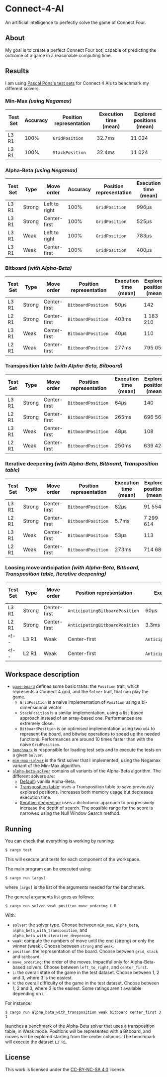 # Connect-4-AI
An artificial intelligence to perfectly solve the game of Connect Four.

## About
My goal is to create a perfect Connect Four bot, capable of predicting the outcome of a game in a reasonable computing time. 


## Results
I am using [Pascal Pons's test sets](http://blog.gamesolver.org/solving-connect-four/02-test-protocol/) for Connect 4 AIs to benchmark my different solvers.

### Min-Max *(using Negamax)*

| Test Set | Accuracy | Position representation | Execution time (mean) | Explored positions (mean) |
| -------- | -------- | ----------------------- | --------------------- | ------------------------- |
| L3 R1    | 100%     | `GridPosition`          | 32.7ms                | 11 024                    |
| L3 R1    | 100%     | `StackPosition`         | 32.4ms                | 11 024                    |

### Alpha-Beta *(using Negamax)*

| Test Set | Type   | Move order    | Accuracy | Position representation | Execution time (mean) | Explored positions (mean) |
| -------- | ------ | ------------- | -------- | ----------------------- | --------------------- | ------------------------- |
| L3 R1    | Strong | Left to right | 100%     | `GridPosition`          | 996μs                 | 283                       |
| L3 R1    | Strong | Center-first  | 100%     | `GridPosition`          | 525μs                 | 142                       |
| L3 R1    | Weak   | Left to right | 100%     | `GridPosition`          | 783μs                 | 222                       |
| L3 R1    | Weak   | Center-first  | 100%     | `GridPosition`          | 400μs                 | 110                       |

### Bitboard *(with Alpha-Beta)*
| Test Set | Type   | Move order    | Position representation | Execution time (mean) | Explored positions (mean) |
| -------- | ------ | ------------- | ----------------------- | --------------------- | ------------------------- |
| L3 R1    | Strong | Center-first  | `BitboardPosition`      | 50μs                  | 142                       |
| L2 R1    | Strong | Center-first  | `BitboardPosition`      | 403ms                 | 1 183 210                 |
| L3 R1    | Weak   | Center-first  | `BitboardPosition`      | 40μs                  | 110                       |
| L2 R1    | Weak   | Center-first  | `BitboardPosition`      | 277ms                 | 795 053                   |

### Transposition table *(with Alpha-Beta, Bitboard)*
| Test Set | Type   | Move order    | Position representation | Execution time (mean) | Explored positions (mean) |
| -------- | ------ | ------------- | ----------------------- | --------------------- | ------------------------- |
| L3 R1    | Strong | Center-first  | `BitboardPosition`      | 64μs                  | 140                       |
| L2 R1    | Strong | Center-first  | `BitboardPosition`      | 265ms                 | 696 568                   |
| L3 R1    | Weak   | Center-first  | `BitboardPosition`      | 48μs                  | 108                       |
| L2 R1    | Weak   | Center-first  | `BitboardPosition`      | 250ms                 | 639 428                   |

### Iterative deepening *(with Alpha-Beta, Bitboard, Transposition table)*
| Test Set | Type   | Move order    | Position representation | Execution time (mean) | Explored positions (mean) |
| -------- | ------ | ------------- | ----------------------- | --------------------- | ------------------------- |
| L3 R1    | Strong | Center-first  | `BitboardPosition`      | 82μs                  | 91 554                    |
| L2 R1    | Strong | Center-first  | `BitboardPosition`      | 5.7ms                 | 7 299 614                 |
| L3 R1    | Weak   | Center-first  | `BitboardPosition`      | 53μs                  | 113                       |
| L2 R1    | Weak   | Center-first  | `BitboardPosition`      | 273ms                 | 714 680                   |

### Loosing move anticipation *(with Alpha-Beta, Bitboard, Transposition table, Iterative deepening)*
| Test Set | Type   | Move order    | Position representation             | Execution time (mean) | Explored positions (mean) |
| -------- | ------ | ------------- | ----------------------------------- | --------------------- | ------------------------- |
| L3 R1    | Strong | Center-first  | `AnticipatingBitboardPosition`      | 60μs                  | 57 122                    |
| L2 R1    | Strong | Center-first  | `AnticipatingBitboardPosition`      | 3.3ms                 | 3 934 303                 |
<!--| L3 R1    | Weak   | Center-first  | `AnticipatingBitboardPosition`      | μs                  |                        |-->
<!--| L2 R1    | Weak   | Center-first  | `AnticipatingBitboardPosition`      | ms                 |                    |-->

## Workspace description
- [`game-board`](libs/game-board/) defines some basic traits: the `Position` trait, which represents a Connect 4 grid, and the `Solver` trait, that can play the game.
  - `GridPosition` is a naive implementation of `Position` using a bi-dimensionnal vector
  - `StackPosition` is a similar implementation, using a list-based approach instead of an array-based one. Performances are extremely close.
  - `BitboardPosition` is an optimised implementation using two `u64` to represent the board, and bitwise operations to speed up the needed functions. Performances are around 10 times faster than with the naive `GridPosition`.
- [`benchmark`](libs/benchmark/) is responsible for loading test sets and to execute the tests on a given `Solver`.
- [`min-max-solver`](libs/min-max-solver/) is the first solver that I implemented, using the Negamax variant of the Min-Max algorithm.
- [`alpha-beta-solver`](libs/alpha-beta-solver/) contains all variants of the Alpha-Beta algorithm. The different solvers are:
  - [Default](libs/alpha-beta-solver/alpha_beta_solver.rs): vanilla Alpha-Beta.
  - [Transposition table](libs/alpha-beta-solver/alpha_beta_with_transposition_table.rs): uses a Transposition table to save previously explored positions. Increases both memory usage but decreases execution time.
  - [Iterative deepening](libs/alpha-beta-solver/alpha_beta_with_iterative_deepening.rs): uses a dichotomic approach to progressively increase the depth of search. The possible range for the score is narrowed using the Null Window  Search method.


## Running
You can check that everything is working by running:
```console
$ cargo test
```
This will execute unit tests for each component of the workspace.

The main program can be executed using:
```console
$ cargo run [args]
```
where `[args]` is the list of the arguments needed for the benchmark. 

The general arguments list goes as follows:
```console
$ cargo run solver weak position move_ordering L R
```
With:
- `solver`: the solver type. Choose between `min_max`, `alpha_beta`, `alpha_beta_with_transposition`, and `alpha_beta_with_iterative_deepening`.
- `weak`: compute the numbers of move until the end (strong) or only the winner (weak). Choose between `strong` and `weak`.
- `position`: the representation of the board. Choose between `grid`, `stack` and `bitboard`.
- `move_ordering`: the order of the moves. Impactful only for Alpha-Beta-based solvers. Choose between `left_to_right`, and `center_first`.
- `L`: the overall state of the game in the test dataset. Choose between 1, 2 and 3, where 3 is the easiest.
- `R`: the overall difficulty of the game in the test dataset. Choose between 1, 2 and 3, where 3 is the easiest. Some ratings aren't available depending on `L`.

For instance:
```console
$ cargo run alpha_beta_with_transposition weak bitboard center_first 3 1
```
launches a benchmark of the Alpha-Beta solver that uses a transposition table, in Weak mode. Positions will be represented with a Bitboard, and moves will be explored starting from the center columns. The benchmark will execute the dataset `L3 R1`.

## License
This work is licensed under the [CC-BY-NC-SA 4.0](https://creativecommons.org/licenses/by-nc-sa/4.0/) license.